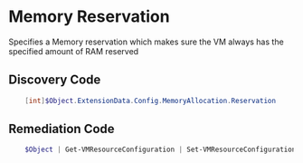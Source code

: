 # Memory Reservation
Specifies a Memory reservation which makes sure the VM always has the specified amount of RAM reserved
## Discovery Code
```powershell
    [int]$Object.ExtensionData.Config.MemoryAllocation.Reservation
```

## Remediation Code
```powershell
    $Object | Get-VMResourceConfiguration | Set-VMResourceConfiguration -MemReservationMB $Desired
```
